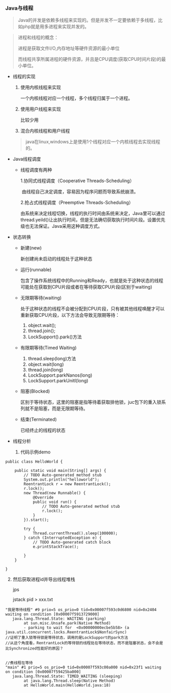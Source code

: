 ### Java与线程

> Java的并发是依赖多线程来实现的。但是并发不一定要依赖于多线程，比如php就是用多进程来实现并发的。

> 进程和线程的概念：
>
> 进程是获取文件I/O,内存地址等硬件资源的最小单位
>
> 而线程共享所属进程的硬件资源，并且是CPU调度(获取CPU时间片段)的最小单位。



- 线程的实现

  1. 使用内核线程来实现

     一个内核线程对应一个线程，多个线程归属于一个进程。

  2. 使用用户线程来实现

     比较少用

  3. 混合内核线程和用户线程

  > java在linux,windows上是使用1个线程对应一个内核线程去实现线程的。



- Java线程调度

  - 线程调度有两种

    1.协同式线程调度（Cooperative Threads-Scheduling）

    ​	由线程自己决定调度，容易因为程序问题而导致系统崩溃。

    2.抢占式线程调度（Preemptive Threads-Scheduling）

    ​	由系统来决定线程切换，线程的执行时间由系统来决定，Java里可以通过thread.yeild()让出执行时间，但是无法确切获取执行时间片段。设置优先级也无法保证。Java采用这种调度方式。	



- 状态转换

  - 新建(new)

    新创建尚未启动的线程处于这种状态

  - 运行(runnable)

    包含了操作系统线程中的Running和Ready，也就是处于这种状态的线程可能处在获取到CPU片段或者在等待获取CPU片段(区别于waiting)

  - 无限期等待(waiting)

    处于这种状态的线程不会被分配到CPU片段，只有被其他线程唤醒才可以重新获取CPU片段，以下方法会导致无限期等待：

    1. object.wait();
    2. thread.join();
    3. LockSupport().park()方法

  - 有限期等待(Timed Waiting)

    1. thread.sleep(long)方法
    2. object.wait(long)
    3. thread.join(long)
    4. LockSupport.parkNanos(long)
    5. LockSupport.parkUnitl(long)

  - 阻塞(Blocked)

    区别于等待状态，这里的阻塞是指等待着获取排他锁，juc包下的重入锁系列就不是阻塞，而是无限期等待。

  - 结束(Terminated)

    已经终止的线程的状态



- 线程分析
  1. 代码示例demo

```
public class HelloWorld {

	public static void main(String[] args) {
		// TODO Auto-generated method stub
		System.out.println("helloworld");
		ReentrantLock r = new ReentrantLock();
		r.lock();
		new Thread(new Runnable() {
			@Override
			public void run() {
				// TODO Auto-generated method stub
				r.lock();
			}
		}).start();
		
		try {
			Thread.currentThread().sleep(100000);
		} catch (InterruptedException e) {
			// TODO Auto-generated catch block
			e.printStackTrace();
			
		}
	}
	
}
```

 2.  然后获取进程id并导出线程堆栈

     jps

     jstack pid > xxx.txt

```
"我是等待线程" #9 prio=5 os_prio=0 tid=0x00007f593c0d6800 nid=0x2404 waiting on condition [0x00007f5913729000]
   java.lang.Thread.State: WAITING (parking)
        at sun.misc.Unsafe.park(Native Method)
        - parking to wait for  <0x00000000ecbe5b58> (a java.util.concurrent.locks.ReentrantLock$NonfairSync)
//证明了重入锁等待锁是等待状态，调用的是LockSupport的park方法
//从这个角度看，RentrantLock的等待锁的线程处在等待状态，而不是阻塞状态，会不会是比Synchronized性能好的原因？


//煮线程在等待
"main" #1 prio=5 os_prio=0 tid=0x00007f593c00a000 nid=0x23f1 waiting on condition [0x00007f59425ba000]
   java.lang.Thread.State: TIMED_WAITING (sleeping)
        at java.lang.Thread.sleep(Native Method)
        at HelloWorld.main(HelloWorld.java:18)

```



